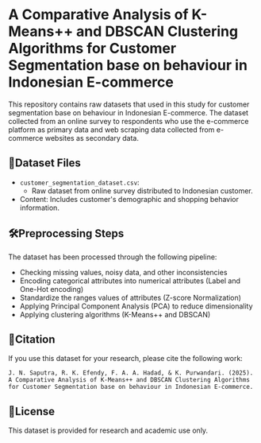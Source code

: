 # A Comparative Analysis of K-Means++ and DBSCAN Clustering Algorithms for Customer Segmentation base on behaviour in Indonesian E-commerce
This repository contains raw datasets that used in this study for customer segmentation base on behaviour in Indonesian E-commerce. The dataset collected from an online survey to respondents who use the e-commerce platform as primary data and web scraping data collected from e-commerce websites as secondary data.  

## 📁Dataset Files
  - `customer_segmentation_dataset.csv`:
      - Raw dataset from online survey distributed to Indonesian customer.
  -  Content: Includes customer's demographic and shopping behavior information.  

## 🛠️Preprocessing Steps

The dataset has been processed through the following pipeline:

  - Checking missing values, noisy data, and other inconsistencies
  - Encoding categorical attributes into numerical attributes (Label and One-Hot encoding)
  - Standardize the ranges values of attributes (Z-score Normalization)
  - Applying Principal Component Analysis (PCA) to reduce dimensionality
  - Applying clustering algorithms (K-Means++ and DBSCAN)

## 🔗Citation
If you use this dataset for your research, please cite the following work:
```text
J. N. Saputra, R. K. Efendy, F. A. A. Hadad, & K. Purwandari. (2025). A Comparative Analysis of K-Means++ and DBSCAN Clustering Algorithms for Customer Segmentation base on behaviour in Indonesian E-commerce.
```
## 📜License
This dataset is provided for research and academic use only.
